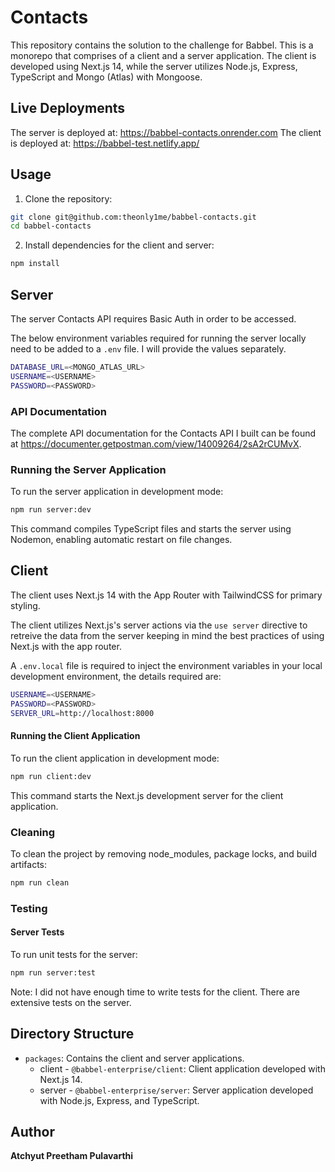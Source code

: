 # Contacts

This repository contains the solution to the challenge for Babbel. This is a monorepo that comprises of a client and a server application. The client is developed using Next.js 14, while the server utilizes Node.js, Express, TypeScript and Mongo (Atlas) with Mongoose.

## Live Deployments

The server is deployed at: https://babbel-contacts.onrender.com
The client is deployed at: https://babbel-test.netlify.app/

## Usage

1. Clone the repository:

```bash
git clone git@github.com:theonly1me/babbel-contacts.git
cd babbel-contacts
```

2. Install dependencies for the client and server:

```bash
npm install
```

## Server

The server Contacts API requires Basic Auth in order to be accessed.

The below environment variables required for running the server locally need to be added to a `.env` file. I will provide the values separately.

```bash
DATABASE_URL=<MONGO_ATLAS_URL>
USERNAME=<USERNAME>
PASSWORD=<PASSWORD>
```

### API Documentation

The complete API documentation for the Contacts API I built can be found at https://documenter.getpostman.com/view/14009264/2sA2rCUMvX.

### Running the Server Application

To run the server application in development mode:

```bash
npm run server:dev
```

This command compiles TypeScript files and starts the server using Nodemon, enabling automatic restart on file changes.

## Client

The client uses Next.js 14 with the App Router with TailwindCSS for primary styling.

The client utilizes Next.js's server actions via the `use server` directive to retreive the data from the server keeping in mind the best practices of using Next.js with the app router.

A `.env.local` file is required to inject the environment variables in your local development environment, the details required are:

```bash
USERNAME=<USERNAME>
PASSWORD=<PASSWORD>
SERVER_URL=http://localhost:8000
```

#### Running the Client Application

To run the client application in development mode:

```bash
npm run client:dev
```

This command starts the Next.js development server for the client application.

### Cleaning

To clean the project by removing node_modules, package locks, and build artifacts:

```bash
npm run clean
```

### Testing

#### Server Tests

To run unit tests for the server:

```bash
npm run server:test
```

Note: I did not have enough time to write tests for the client. There are extensive tests on the server.

## Directory Structure

- `packages`: Contains the client and server applications.
  - client - `@babbel-enterprise/client`: Client application developed with Next.js 14.
  - server - `@babbel-enterprise/server`: Server application developed with Node.js, Express, and TypeScript.

## Author

**Atchyut Preetham Pulavarthi**
